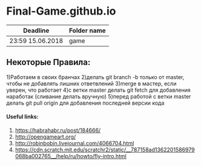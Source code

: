 # Final-Game.github.io

| Deadline  | Folder name |
|-----------|-------------|
| 23:59 15.06.2018 | game |

## Некоторые Правила: 
  1)Работаем в своих бранчах
  2)делать git branch -b только от master, чтобы не добавлять лишних ответвлений
  3)merge в мастер, если уверен, что работает
  4)с ветки master делать git fetch для добавления наработак (сливание делать вручную)
  5)перед работой с ветки master делать git pull origin для добавления последней версии кода
  
#### Useful links:
1) https://habrahabr.ru/post/184666/  
2) http://opengameart.org/
3) http://robinbobin.livejournal.com/4066704.html
4) https://cdn.scratch.mit.edu/scratchr2/static/__787158ad1362201586979068ba002765__/help/ru/howto/fly-intro.html
